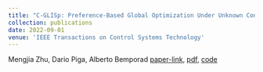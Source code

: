 ```yaml
---
title: "C-GLISp: Preference-Based Global Optimization Under Unknown Constraints With Applications to Controller Calibration"
collection: publications
date: 2022-09-01
venue: 'IEEE Transactions on Control Systems Technology'
---
```

Mengjia Zhu, Dario Piga, Alberto Bemporad [paper-link](https://doi.org/https://doi.org/10.1109/TCST.2021.3136711), [pdf](http://mjzhu-p.github.io/files/2022-tcst-cglisp.pdf), [code](https://github.com/bemporad/GLIS)
